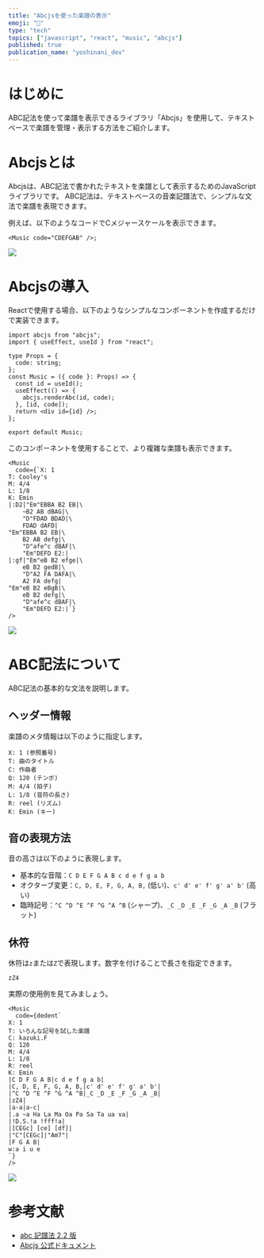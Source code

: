 ```yaml
---
title: "Abcjsを使った楽譜の表示"
emoji: "🤖"
type: "tech"
topics: ["javascript", "react", "music", "abcjs"]
published: true
publication_name: "yoshinani_dev"
---
```


# はじめに

ABC記法を使って楽譜を表示できるライブラリ「Abcjs」を使用して、テキストベースで楽譜を管理・表示する方法をご紹介します。

# Abcjsとは

Abcjsは、ABC記法で書かれたテキストを楽譜として表示するためのJavaScriptライブラリです。
ABC記法は、テキストベースの音楽記譜法で、シンプルな文法で楽譜を表現できます。

例えば、以下のようなコードでCメジャースケールを表示できます。

```tsx
<Music code="CDEFGAB" />;
```

![](https://storage.googleapis.com/zenn-user-upload/5979084a0589-20250315.png)

# Abcjsの導入

Reactで使用する場合、以下のようなシンプルなコンポーネントを作成するだけで実装できます。

```tsx
import abcjs from "abcjs";
import { useEffect, useId } from "react";

type Props = {
  code: string;
};
const Music = ({ code }: Props) => {
  const id = useId();
  useEffect(() => {
    abcjs.renderAbc(id, code);
  }, [id, code]);
  return <div id={id} />;
};

export default Music;
```

このコンポーネントを使用することで、より複雑な楽譜も表示できます。

```tsx
<Music
  code={`X: 1
T: Cooley's
M: 4/4
L: 1/8
K: Emin
|:D2|"Em"EBBA B2 EB|\
    ~B2 AB dBAG|\
    "D"FDAD BDAD|\
    FDAD dAFD|
"Em"EBBA B2 EB|\
    B2 AB defg|\
    "D"afe^c dBAF|\
    "Em"DEFD E2:|
|:gf|"Em"eB B2 efge|\
    eB B2 gedB|\
    "D"A2 FA DAFA|\
    A2 FA defg|
"Em"eB B2 eBgB|\
    eB B2 defg|\
    "D"afe^c dBAF|\
    "Em"DEFD E2:|`}
/>
```

![](https://storage.googleapis.com/zenn-user-upload/c1d85499bfe0-20250315.png)

# ABC記法について

ABC記法の基本的な文法を説明します。

## ヘッダー情報
楽譜のメタ情報は以下のように指定します。

```
X: 1 (参照番号)
T: 曲のタイトル
C: 作曲者
Q: 120 (テンポ)
M: 4/4 (拍子)
L: 1/8 (音符の長さ)
R: reel (リズム)
K: Emin (キー)
```

## 音の表現方法
音の高さは以下のように表現します。

- 基本的な音階：`C D E F G A B c d e f g a b`
- オクターブ変更：`C, D, E, F, G, A, B,` (低い)、`c' d' e' f' g' a' b'` (高い)
- 臨時記号：`^C ^D ^E ^F ^G ^A ^B` (シャープ)、`_C _D _E _F _G _A _B` (フラット)

## 休符
休符は`z`または`Z`で表現します。数字を付けることで長さを指定できます。
```
zZ4
```

実際の使用例を見てみましょう。

```tsx
<Music
  code={dedent`
X: 1
T: いろんな記号を試した楽譜
C: kazuki.F
Q: 120
M: 4/4
L: 1/8
R: reel
K: Emin
|C D F G A B|c d e f g a b|
|C, D, E, F, G, A, B,|c' d' e' f' g' a' b'|
|^C ^D ^E ^F ^G ^A ^B|_C _D _E _F _G _A _B|
|zZ4|
|a-a|a-c|
|.a ~a Ha La Ma Oa Pa Sa Ta ua va|
|!D.S.!a !fff!a|
|[CEGc] [ce] [df]|
|"C"[CEGc]|"Am7"|
|F G A B|
w:a i u e
`}
/>
```

![](https://storage.googleapis.com/zenn-user-upload/01d42f204c3c-20250315.png)

# 参考文献

- [abc 記譜法 2.2 版](https://www.ne.jp/asahi/music/marinkyo/ml/abc-regulo.html.ja#Chords-and-unisons)
- [Abcjs 公式ドキュメント](https://paulrosen.github.io/abcjs/)
